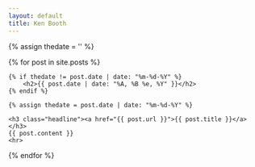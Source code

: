 ```yaml
---
layout: default
title: Ken Booth
---
```


{% assign thedate = '' %}

{% for post in site.posts %}

    {% if thedate != post.date | date: "%m-%d-%Y" %}
        <h2>{{ post.date | date: "%A, %B %e, %Y" }}</h2>
    {% endif %}

    {% assign thedate = post.date | date: "%m-%d-%Y" %}

    <h3 class="headline"><a href="{{ post.url }}">{{ post.title }}</a></h3>
    {{ post.content }}
    <hr>

{% endfor %}